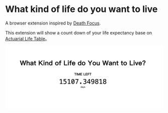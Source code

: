# What kind of life do you want to live

A browser extension inspired by [Death Focus](https://chrome.google.com/webstore/detail/aanjfkjcndemihgneohhjicnaahlphbm).

This extension will show a count down of your life expectancy base on [Actuarial Life Table](https://www.ssa.gov/oact/STATS/table4c6.html)。

![Screen shot](./screenshot.png)

